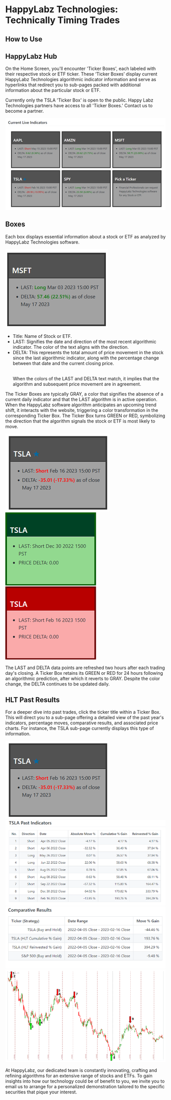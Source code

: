 <link rel="stylesheet" href="how_to_use.css" />


<div class="header">
      <h1>HappyLabz Technologies: Technically Timing Trades</h1>
      <h2>How to Use</h2>
</div>

<div class="sectionTitle"><h2>HappyLabz Hub</h2></div>
<div class="example">
  <p class="textSpan">
    On the Home Screen, you'll encounter 'Ticker Boxes', each labeled with
    their respective stock or ETF ticker. These ‘Ticker Boxes’ display current 
    HappyLabz Technologies algorithmic indicator information and serve as hyperlinks that
    redirect you to sub-pages packed with additional information about the
    particular stock or ETF.
  </p>
  <p class="textSpan">
    Currently only the TSLA 'Ticker Box' is open to the public. Happy Labz 
    Technologies partners have access to all 'Ticker Boxes.' Contact us to 
    become a partner.
  </p>
  <img class="imgSpan" src="images/boxGrid.png" alt="boxGrid" />
</div>

<div class="sectionTitle"><h2>Boxes</h2></div>
<div class="example">
  <p class="textSpan">
    Each box displays essential information about a stock or ETF as analyzed
    by HappyLabz Technologies software.
  </p>

  <img class="SepDec" src="images/greyGreenBox.png" alt="boxGrid" />
  <ul class="descriptList">
    <li>Title: Name of Stock or ETF.</li>
    <li>
      LAST: Signifies the date and direction of the most recent algorithmic
      indicator. The color of the text aligns with the direction.
    </li>
    <li>
      DELTA: This represents the total amount of price movement in the stock
      since the last algorithmic indicator, along with the percentage change
      between that date and the current closing price.
    </li>
    <br />
    <p>
      When the colors of the LAST and DELTA text match, it implies that the
      algorithm and subsequent price movement are in agreement.
    </p>
  </ul>
  <p class="textSpan">
    The Ticker Boxes are typically GRAY, a color that signifies the absence
    of a current daily indicator and that the LAST algorithm is in active
    operation. When the HappyLabz software algorithm anticipates an upcoming trend
    shift, it interacts with the website, triggering a color transformation
    in the corresponding Ticker Box. The Ticker Box turns GREEN or RED,
    symbolizing the direction that the algorithm signals the stock or ETF is
    most likely to move.
  </p>
  <img class="imgSpanSmol" src="images/greyRedBox.png" alt="boxGrid" />
  <img class="SepDec" src="images/boxGreenDec.png" alt="boxGrid" />
  <img class="SepDec" src="images/boxRedFeb.png" alt="boxGrid" />

  <p class="textSpan">
    The LAST and DELTA data points are refreshed two hours after each
    trading day's closing. A Ticker Box retains its GREEN or RED for 24
    hours following an algorithmic prediction, after which it reverts to
    GRAY. Despite the color change, the DELTA continues to be updated
    daily.
  </p>
</div>

<div class="sectionTitle"><h2>HLT Past Results</h2></div>
<div class="example">
  <p class="textSpan">
    For a deeper dive into past trades, click the ticker title within a
    Ticker Box. This will direct you to a sub-page offering a detailed view
    of the past year's indicators, percentage moves, comparative results,
    and associated price charts. For instance, the TSLA sub-page currently
    displays this type of information.
  </p>
  <img class="SepDec" src="images/greyRedBox.png" alt="boxGrid" />
  <img class="exampGraph" src="images/expPastIndicators.png" alt="boxGrid" />
  <img class="exampGraph" src="images/comparativeResults.png" alt="boxGrid" />
  <img class="exampGraph" src="images/histIndChart.png" alt="boxGrid" />
  <p class="textSpan">
    At HappyLabz, our dedicated team is constantly innovating, crafting and
    refining algorithms for an extensive range of stocks and ETFs. To gain
    insights into how our technology could be of benefit to you, we invite
    you to email us to arrange for a personalized demonstration tailored to
    the specific securities that pique your interest.
  </p>
</div>